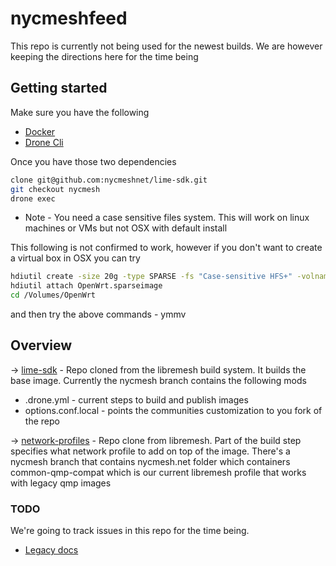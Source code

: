 # nycmeshfeed

This repo is currently not being used for the newest builds.  We are however keeping the directions here for the time being

## Getting started

Make sure you have the following

* [Docker](https://www.docker.com/)
* [Drone Cli](http://docs.drone.io/cli-installation/)

Once you have those two dependencies
```bash
clone git@github.com:nycmeshnet/lime-sdk.git
git checkout nycmesh
drone exec
```

* Note - You need a case sensitive files system.  This will work on linux machines or VMs but not OSX with default install

This following is not confirmed to work, however if you don't want to create a virtual box in OSX you can try
```bash
hdiutil create -size 20g -type SPARSE -fs "Case-sensitive HFS+" -volname OpenWrt OpenWrt.sparseimage
hdiutil attach OpenWrt.sparseimage
cd /Volumes/OpenWrt
```
and then try the above commands - ymmv

## Overview

-> [lime-sdk](https://github.com/nycmeshnet/lime-sdk) - Repo cloned from the libremesh build system.  It builds the base image. Currently the nycmesh branch contains the following mods
* .drone.yml - current steps to build and publish images
* options.conf.local - points the communities customization to you fork of the repo

-> [network-profiles](https://github.com/nycmeshnet/network-profiles) - Repo clone from libremesh. Part of the build step specifies what network profile to add on top of the image.
There's a nycmesh branch that contains nycmesh.net folder which containers common-qmp-compat which is our current libremesh 
profile that works with legacy qmp images


### TODO

We're going to track issues in this repo for the time being.


* [Legacy docs](LEGACYDOCS.md)
